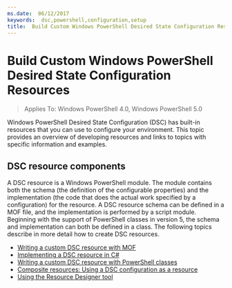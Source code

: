 ```yaml
---
ms.date:  06/12/2017
keywords:  dsc,powershell,configuration,setup
title:  Build Custom Windows PowerShell Desired State Configuration Resources
---
```


# Build Custom Windows PowerShell Desired State Configuration Resources

> Applies To: Windows PowerShell 4.0, Windows PowerShell 5.0

Windows PowerShell Desired State Configuration (DSC) has built-in resources that you can use to configure your environment. This topic provides an overview of developing resources and links to topics with specific information and examples.

## DSC resource components

A DSC resource is a Windows PowerShell module. The module contains both the schema (the definition of the configurable properties) and the implementation (the code that does the actual work specified by a configuration) for the resource. A DSC resource schema can be defined in a MOF file, and the implementation is performed by a script module. Beginning with the support of PowerShell classes in version 5, the schema and implementation can both be defined in a class. The following topics describe in more detail how to create DSC resources.

* [Writing a custom DSC resource with MOF](authoringResourceMOF.md)
* [Implementing a DSC resource in C#](authoringResourceMofCS.md)
* [Writing a custom DSC resource with PowerShell classes](authoringResourceClass.md)
* [Composite resources: Using a DSC configuration as a resource](authoringResourceComposite.md)
* [Using the Resource Designer tool](../authoringResourceMofDesigner.md)

